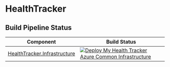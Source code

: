 # HealthTracker

## Build Pipeline Status

| Component | Build Status |
| --------- | ------------ |
| [HealthTracker.Infrastructure](https://github.com/willvelida/HealthTracker/blob/main/.github/workflows/deployCommonInfrastructure.yml) | [![Deploy My Health Tracker Azure Common Infrastructure](https://github.com/willvelida/HealthTracker/actions/workflows/deployCommonInfrastructure.yml/badge.svg)](https://github.com/willvelida/HealthTracker/actions/workflows/deployCommonInfrastructure.yml) |